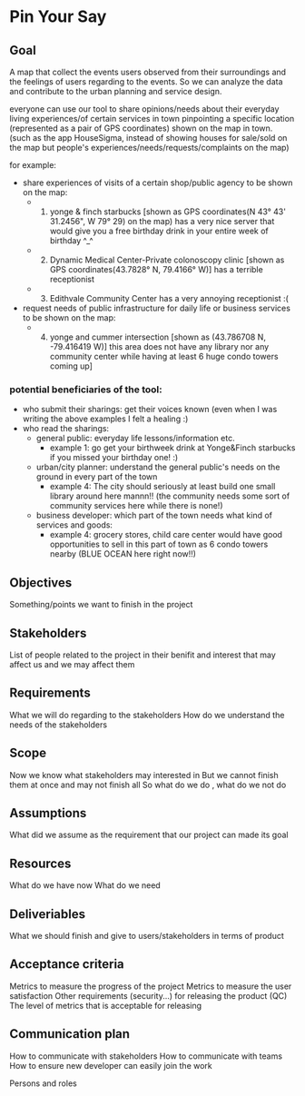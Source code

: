 # Pin Your Say

## Goal
<!-- That we expect to see at the end of the project? -->

A map that collect the events users observed from their surroundings and the feelings of users regarding to the events.
So we can analyze the data and contribute to the urban planning and service design.

everyone can use our tool to share opinions/needs about their everyday living experiences/of certain services in town pinpointing a specific location (represented as a pair of GPS coordinates) shown on the map in town. (such as the app HouseSigma, instead of showing houses for sale/sold on the map but people's experiences/needs/requests/complaints on the map)

for example:
- share experiences of visits of a certain shop/public agency to be shown on the map:
  - 1. yonge & finch starbucks [shown as GPS coordinates(N 43° 43' 31.2456", W 79° 29) on the map) has a very nice server that would give you a free birthday drink in your entire week of birthday ^_^
  - 2. Dynamic Medical Center-Private colonoscopy clinic [shown as GPS coordinates(43.7828° N, 79.4166° W)] has a terrible receptionist
  - 3. Edithvale Community Center has a very annoying receptionist :(
- request needs of public infrastructure for daily life or business services to be shown on the map:
  - 4. yonge and cummer intersection [shown as (43.786708 N, -79.416419 W)] this area does not have any library nor any community center while having at least 6 huge condo towers coming up]

### potential beneficiaries of the tool:
- who submit their sharings: get their voices known (even when I was writing the above examples I felt a healing :)
- who read the sharings:
  - general public: everyday life lessons/information etc.
    - example 1: go get your birthweek drink at Yonge&Finch starbucks if you missed your birthday one! :)
  - urban/city planner: understand the general public's needs on the ground in every part of the town
    - example 4: The city should seriously at least build one small library around here mannn!! (the community needs some sort of community services here while there is none!)  
  - business developer: which part of the town needs what kind of services and goods:
    - example 4: grocery stores, child care center would have good opportunities to sell in this part of town as 6 condo towers nearby (BLUE OCEAN here right now!!)
 






## Objectives
Something/points we want to finish in the project

## Stakeholders
List of people related to the project in their benifit and interest that may affect us and we may affect them

## Requirements
What we will do regarding to the stakeholders
How do we understand the needs of the stakeholders

## Scope
Now we know what stakeholders may interested in
But we cannot finish them at once and may not finish all
So what do we do , what do we not do

## Assumptions
What did we assume as the requirement that our project can made its goal

## Resources
What do we have now
What do we need

## Deliveriables
What we should finish and give to users/stakeholders in terms of product

## Acceptance criteria
Metrics to measure the progress of the project
Metrics to measure the user satisfaction
Other requirements (security...) for releasing the product (QC)
The level of metrics that is acceptable for releasing

## Communication plan
How to communicate with stakeholders
How to communicate with teams
How to ensure new developer can easily join the work

Persons and roles


